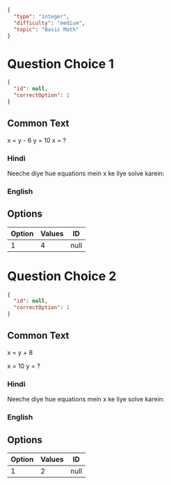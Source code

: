 ```json
{
  "type": "integer",
  "difficulty": "medium",
  "topic": "Basic Math"
}
```

# Question Choice 1
```json
{
  "id": null,
  "correctOption": 1
}
```
## Common Text
x = y - 6
y = 10
x = ?

### Hindi
Neeche diye hue equations mein x ke liye solve karein:

### English

## Options
| Option | Values                |ID     |
|:-------|:----------------------|:-----:|
| 1      | 4                     |null   |

# Question Choice 2
```json
{
  "id": null,
  "correctOption": 1
}
```
## Common Text
x = y + 8

x = 10
y = ?

### Hindi
Neeche diye hue equations mein x ke liye solve karein:

### English

## Options
| Option | Values                |ID     |
|:-------|:----------------------|:-----:|
| 1      | 2                     |null   |
